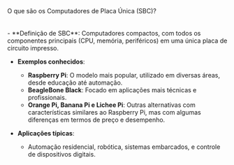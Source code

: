 <div class="cabecalho">
    O que são os Computadores de Placa Única (SBC)?
</div>

<div class="conteudo regular">
<br>
<br>
- **Definição de SBC**:  
  Computadores compactos, com todos os componentes principais (CPU, memória, periféricos) em uma única placa de circuito impresso.

- **Exemplos conhecidos**:
    - **Raspberry Pi**: O modelo mais popular, utilizado em diversas áreas, desde educação até automação.
    - **BeagleBone Black**: Focado em aplicações mais técnicas e profissionais.
    - **Orange Pi, Banana Pi e Lichee Pi**: Outras alternativas com características similares ao Raspberry Pi, mas com algumas diferenças em termos de preço e desempenho.

- **Aplicações típicas**:
    - Automação residencial, robótica, sistemas embarcados, e controle de dispositivos digitais.

</div>

